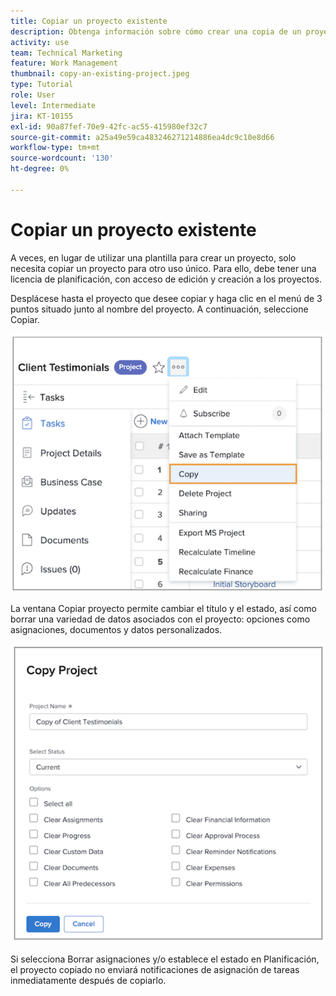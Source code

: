 ```yaml
---
title: Copiar un proyecto existente
description: Obtenga información sobre cómo crear una copia de un proyecto existente.
activity: use
team: Technical Marketing
feature: Work Management
thumbnail: copy-an-existing-project.jpeg
type: Tutorial
role: User
level: Intermediate
jira: KT-10155
exl-id: 90a87fef-70e9-42fc-ac55-415980ef32c7
source-git-commit: a25a49e59ca483246271214886ea4dc9c10e8d66
workflow-type: tm+mt
source-wordcount: '130'
ht-degree: 0%

---
```


# Copiar un proyecto existente

A veces, en lugar de utilizar una plantilla para crear un proyecto, solo necesita copiar un proyecto para otro uso único. Para ello, debe tener una licencia de planificación, con acceso de edición y creación a los proyectos.

Desplácese hasta el proyecto que desee copiar y haga clic en el menú de 3 puntos situado junto al nombre del proyecto. A continuación, seleccione Copiar.

![Cr](assets/copy-existing-01.png)

La ventana Copiar proyecto permite cambiar el título y el estado, así como borrar una variedad de datos asociados con el proyecto: opciones como asignaciones, documentos y datos personalizados.

![Cr](assets/copy-existing-02.png)

Si selecciona Borrar asignaciones y/o establece el estado en Planificación, el proyecto copiado no enviará notificaciones de asignación de tareas inmediatamente después de copiarlo.
